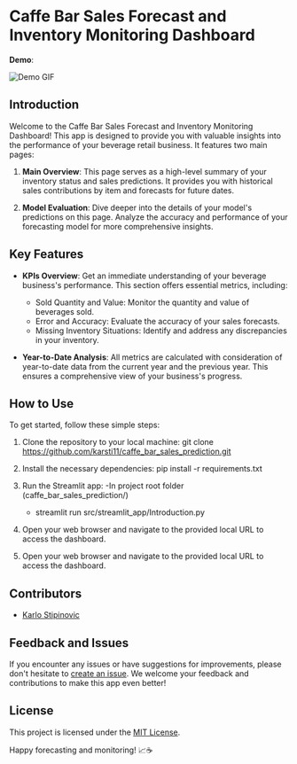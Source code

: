 # Caffe Bar Sales Forecast and Inventory Monitoring Dashboard

**Demo**:

![Demo GIF](streamlit_caffe_bar_app.gif)

## Introduction

Welcome to the Caffe Bar Sales Forecast and Inventory Monitoring Dashboard! This app is designed to provide you with valuable insights into the performance of your beverage retail business. It features two main pages:

1. **Main Overview**: This page serves as a high-level summary of your inventory status and sales predictions. It provides you with historical sales contributions by item and forecasts for future dates.

2. **Model Evaluation**: Dive deeper into the details of your model's predictions on this page. Analyze the accuracy and performance of your forecasting model for more comprehensive insights.

## Key Features

- **KPIs Overview**: Get an immediate understanding of your beverage business's performance. This section offers essential metrics, including:
  - Sold Quantity and Value: Monitor the quantity and value of beverages sold.
  - Error and Accuracy: Evaluate the accuracy of your sales forecasts.
  - Missing Inventory Situations: Identify and address any discrepancies in your inventory.

- **Year-to-Date Analysis**: All metrics are calculated with consideration of year-to-date data from the current year and the previous year. This ensures a comprehensive view of your business's progress.

## How to Use

To get started, follow these simple steps:
1. Clone the repository to your local machine:
git clone https://github.com/karsti11/caffe_bar_sales_prediction.git
2. Install the necessary dependencies:
pip install -r requirements.txt
3. Run the Streamlit app:
-In project root folder (caffe_bar_sales_prediction/)
	- streamlit run src/streamlit_app/Introduction.py
4. Open your web browser and navigate to the provided local URL to access the dashboard.


4. Open your web browser and navigate to the provided local URL to access the dashboard.


## Contributors

- [Karlo Stipinovic](https://github.com/karsti11)

## Feedback and Issues

If you encounter any issues or have suggestions for improvements, please don't hesitate to [create an issue](https://github.com/karsti11/caffe_bar_sales_prediction/issues). We welcome your feedback and contributions to make this app even better!

## License

This project is licensed under the [MIT License](LICENSE).

Happy forecasting and monitoring! 📈☕️

